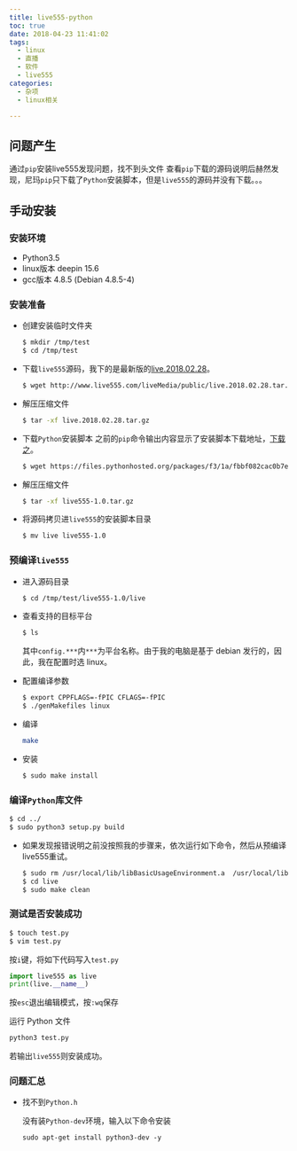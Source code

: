 ```yaml
---
title: live555-python
toc: true
date: 2018-04-23 11:41:02
tags: 
  - linux
  - 直播
  - 软件
  - live555
categories:
  - 杂项
  - linux相关

---
```


## 问题产生

通过`pip`安装live555发现问题，找不到头文件
查看`pip`下载的源码说明后赫然发现，尼玛`pip`只下载了`Python`安装脚本，但是`live555`的源码并没有下载。。。

## 手动安装

### 安装环境

- Python3.5
- linux版本 deepin 15.6
- gcc版本 4.8.5 (Debian 4.8.5-4) 

### 安装准备

- 创建安装临时文件夹

  ```bash
  $ mkdir /tmp/test
  $ cd /tmp/test
  ```

- 下载`live555`源码，我下的是最新版的[live.2018.02.28](http://www.live555.com/liveMedia/public/live.2018.02.28.tar.gz)。

  ```bash
  $ wget http://www.live555.com/liveMedia/public/live.2018.02.28.tar.gz
  ```

- 解压压缩文件

  ```bash
  $ tar -xf live.2018.02.28.tar.gz 
  ```

- 下载`Python`安装脚本
  之前的`pip`命令输出内容显示了安装脚本下载地址，[下载之](https://files.pythonhosted.org/packages/f3/1a/fbbf082cac0b7e8e7cad6581bd853b65db95c171671b3c4e42903c0e8dff/live555-1.0.tar.gz)。

  ```bash
  $ wget https://files.pythonhosted.org/packages/f3/1a/fbbf082cac0b7e8e7cad6581bd853b65db95c171671b3c4e42903c0e8dff/live555-1.0.tar.gz
  ```

- 解压压缩文件

  ```bash
  $ tar -xf live555-1.0.tar.gz 
  ```

- 将源码拷贝进`live555`的安装脚本目录

  ```bash
  $ mv live live555-1.0
  ```

### 预编译`live555` 

- 进入源码目录

  ```bash
  $ cd /tmp/test/live555-1.0/live
  ```

- 查看支持的目标平台

  ```bash
  $ ls
  ```

  其中`config.***`内`***`为平台名称。由于我的电脑是基于 debian 发行的，因此，我在配置时选 linux。

- 配置编译参数

  ```bash
  $ export CPPFLAGS=-fPIC CFLAGS=-fPIC
  $ ./genMakefiles linux
  ```

- 编译

  ```bash
  make
  ```

- 安装
  
  ```bash
  $ sudo make install
  ```

### 编译`Python`库文件

```bash
$ cd ../
$ sudo python3 setup.py build
```
- 如果发现报错说明之前没按照我的步骤来，依次运行如下命令，然后从预编译live555重试。

  ```bash
  $ sudo rm /usr/local/lib/libBasicUsageEnvironment.a  /usr/local/lib/libgroupsock.a  /usr/local/lib/libliveMedia.a  /usr/local/lib/libUsageEnvironment.a
  $ cd live
  $ sudo make clean
  ```
### 测试是否安装成功

```bash
$ touch test.py
$ vim test.py
```

按`i`键，将如下代码写入`test.py`

```python
import live555 as live
print(live.__name__)
```
按`esc`退出编辑模式，按`:wq`保存

运行 Python 文件

```bash
python3 test.py
```

若输出`live555`则安装成功。

### 问题汇总

- 找不到`Python.h`

  没有装`Python-dev`环境，输入以下命令安装
  ```
  sudo apt-get install python3-dev -y
  ```
